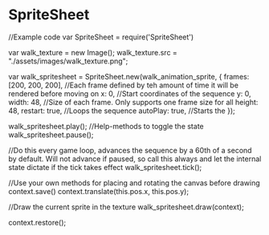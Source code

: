 # SpriteSheet

  //Example code
  var SpriteSheet = require('SpriteSheet')
    
  var walk_texture = new Image();
  walk_texture.src = "./assets/images/walk_texture.png";

  var walk_spritesheet = SpriteSheet.new(walk_animation_sprite, {
    frames: [200, 200, 200], //Each frame defined by teh amount of time it will be rendered before moving on
    x: 0, //Start coordinates of the sequence
    y: 0,
    width: 48, //Size of each frame. Only supports one frame size for all
    height: 48,
    restart: true, //Loops the sequence
    autoPlay: true, //Starts the 
  });

  walk_spritesheet.play(); //Help-methods to toggle the state
  walk_spritesheet.pause();

  //Do this every game loop, advances the sequence by a 60th of a second by default. Will not advance if paused, so call this always and let the internal state dictate if the tick takes effect
  walk_spritesheet.tick();

  //Use your own methods for placing and rotating the canvas before drawing
  context.save()
  context.translate(this.pos.x, this.pos.y);

  //Draw the current sprite in the texture
  walk_spritesheet.draw(context);

  context.restore();